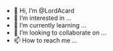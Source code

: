 - 👋 Hi, I’m @LordAcard
- 👀 I’m interested in ...
- 🌱 I’m currently learning ...
- 💞️ I’m looking to collaborate on ...
- 📫 How to reach me ...

<!---
LordAcard/LordAcard is a ✨ special ✨ repository because its `README.md` (this file) appears on your GitHub profile.
You can click the Preview link to take a look at your changes.
--->
